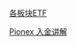 [各板块ETF](https://global.finance.sina.com.cn/clues/etf/)

[Pionex 入金讲解](https://earning.tw/pionex-deposit/)

